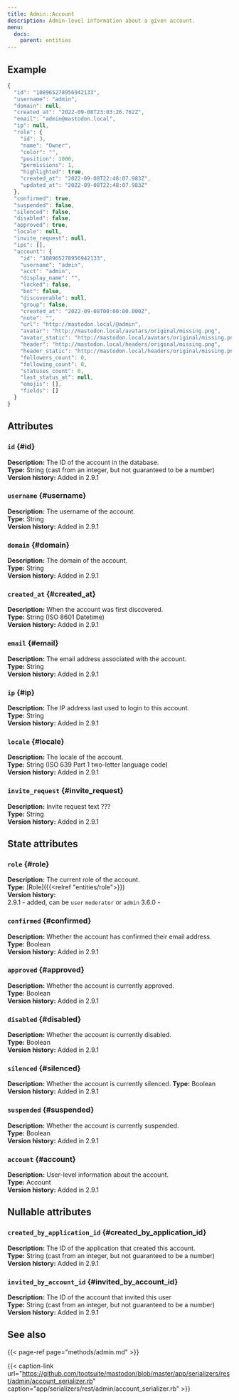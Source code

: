 ```yaml
---
title: Admin::Account
description: Admin-level information about a given account.
menu:
  docs:
    parent: entities
---
```


## Example

```javascript
{
  "id": "108965278956942133",
  "username": "admin",
  "domain": null,
  "created_at": "2022-09-08T23:03:26.762Z",
  "email": "admin@mastodon.local",
  "ip": null,
  "role": {
    "id": 3,
    "name": "Owner",
    "color": "",
    "position": 1000,
    "permissions": 1,
    "highlighted": true,
    "created_at": "2022-09-08T22:48:07.983Z",
    "updated_at": "2022-09-08T22:48:07.983Z"
  },
  "confirmed": true,
  "suspended": false,
  "silenced": false,
  "disabled": false,
  "approved": true,
  "locale": null,
  "invite_request": null,
  "ips": [],
  "account": {
    "id": "108965278956942133",
    "username": "admin",
    "acct": "admin",
    "display_name": "",
    "locked": false,
    "bot": false,
    "discoverable": null,
    "group": false,
    "created_at": "2022-09-08T00:00:00.000Z",
    "note": "",
    "url": "http://mastodon.local/@admin",
    "avatar": "http://mastodon.local/avatars/original/missing.png",
    "avatar_static": "http://mastodon.local/avatars/original/missing.png",
    "header": "http://mastodon.local/headers/original/missing.png",
    "header_static": "http://mastodon.local/headers/original/missing.png",
    "followers_count": 0,
    "following_count": 0,
    "statuses_count": 0,
    "last_status_at": null,
    "emojis": [],
    "fields": []
  }
}
```

## Attributes

### `id` {#id}

**Description:** The ID of the account in the database.\
**Type:** String \(cast from an integer, but not guaranteed to be a number\)\
**Version history:** Added in 2.9.1

### `username` {#username}

**Description:** The username of the account.\
**Type:** String\
**Version history:** Added in 2.9.1

### `domain` {#domain}

**Description:** The domain of the account.\
**Type:** String\
**Version history:** Added in 2.9.1

### `created_at` {#created_at}

**Description:** When the account was first discovered.\
**Type:** String \(ISO 8601 Datetime\)\
**Version history:** Added in 2.9.1

### `email` {#email}

**Description:** The email address associated with the account.\
**Type:** String\
**Version history:** Added in 2.9.1

### `ip` {#ip}

**Description:** The IP address last used to login to this account.\
**Type:** String\
**Version history:** Added in 2.9.1

### `locale` {#locale}

**Description:** The locale of the account.\
**Type:** String \(ISO 639 Part 1 two-letter language code\)\
**Version history:** Added in 2.9.1

### `invite_request` {#invite_request}

**Description:** Invite request text ???\
**Type:** String\
**Version history:** Added in 2.9.1

## State attributes

### `role` {#role}

**Description:** The current role of the account.\
**Type:** [Role]({{<relref "entities/role">}})\
**Version history:**\
2.9.1 - added, can be `user` `moderator` or `admin`
3.6.0 - 

### `confirmed` {#confirmed}

**Description:** Whether the account has confirmed their email address.\
**Type:** Boolean\
**Version history:** Added in 2.9.1

### `approved` {#approved}

**Description:** Whether the account is currently approved.\
**Type:** Boolean\
**Version history:** Added in 2.9.1

### `disabled` {#disabled}

**Description:** Whether the account is currently disabled.\
**Type:** Boolean\
**Version history:** Added in 2.9.1

### `silenced` {#silenced}

**Description:** Whether the account is currently silenced.
**Type:** Boolean\
**Version history:** Added in 2.9.1

### `suspended` {#suspended}

**Description:** Whether the account is currently suspended.\
**Type:** Boolean\
**Version history:** Added in 2.9.1

### `account` {#account}

**Description:** User-level information about the account.\
**Type:** Account\
**Version history:** Added in 2.9.1

## Nullable attributes

### `created_by_application_id` {#created_by_application_id}

**Description:** The ID of the application that created this account.\
**Type:** String \(cast from an integer, but not guaranteed to be a number\)\
**Version history:** Added in 2.9.1

### `invited_by_account_id` {#invited_by_account_id}

**Description:** The ID of the account that invited this user\
**Type:** String \(cast from an integer, but not guaranteed to be a number\)\
**Version history:** Added in 2.9.1

## See also

{{< page-ref page="methods/admin.md" >}}

{{< caption-link url="https://github.com/tootsuite/mastodon/blob/master/app/serializers/rest/admin/account_serializer.rb" caption="app/serializers/rest/admin/account\_serializer.rb" >}}



